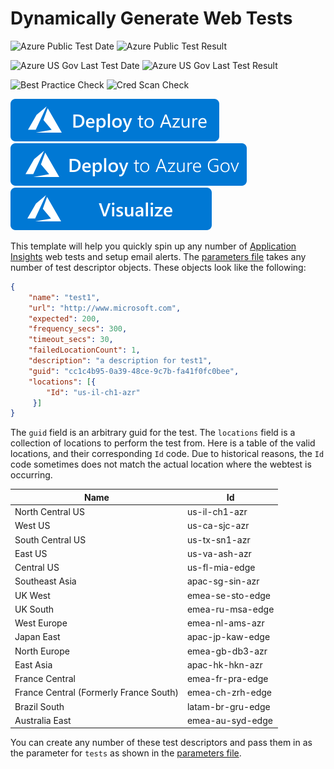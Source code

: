 # Dynamically Generate Web Tests

![Azure Public Test Date](https://azurequickstartsservice.blob.core.windows.net/badges/demos/dynamic-web-tests/PublicLastTestDate.svg)
![Azure Public Test Result](https://azurequickstartsservice.blob.core.windows.net/badges/demos/dynamic-web-tests/PublicDeployment.svg)

![Azure US Gov Last Test Date](https://azurequickstartsservice.blob.core.windows.net/badges/demos/dynamic-web-tests/FairfaxLastTestDate.svg)
![Azure US Gov Last Test Result](https://azurequickstartsservice.blob.core.windows.net/badges/demos/dynamic-web-tests/FairfaxDeployment.svg)

![Best Practice Check](https://azurequickstartsservice.blob.core.windows.net/badges/demos/dynamic-web-tests/BestPracticeResult.svg)
![Cred Scan Check](https://azurequickstartsservice.blob.core.windows.net/badges/demos/dynamic-web-tests/CredScanResult.svg)

[![Deploy to Azure](https://raw.githubusercontent.com/Azure/azure-quickstart-templates/master/1-CONTRIBUTION-GUIDE/images/deploytoazure.svg?sanitize=true)]( https://portal.azure.com/#create/Microsoft.Template/uri/https%3A%2F%2Fraw.githubusercontent.com%2FAzure%2Fazure-quickstart-templates%2Fmaster%2Fdemos%2Fdynamic-web-tests%2Fazuredeploy.json)
[![Deploy To Azure US Gov](https://raw.githubusercontent.com/Azure/azure-quickstart-templates/master/1-CONTRIBUTION-GUIDE/images/deploytoazuregov.svg?sanitize=true)](https://portal.azure.us/#create/Microsoft.Template/uri/https%3A%2F%2Fraw.githubusercontent.com%2FAzure%2Fazure-quickstart-templates%2Fmaster%2Fdemos%2Fdynamic-web-tests%2Fazuredeploy.json)
[![Visualize](https://raw.githubusercontent.com/Azure/azure-quickstart-templates/master/1-CONTRIBUTION-GUIDE/images/visualizebutton.svg?sanitize=true)](http://armviz.io/#/?load=https%3A%2F%2Fraw.githubusercontent.com%2FAzure%2Fazure-quickstart-templates%2Fmaster%2Fdemos%2Fdynamic-web-tests%2Fazuredeploy.json)

This template will help you quickly spin up any number of [Application Insights](https://azure.microsoft.com/en-us/services/application-insights/) web tests and setup email alerts. The [parameters file](./azuredeploy.parameters.json) takes any number of test descriptor objects. These objects look like the following:

```json
{
    "name": "test1",
    "url": "http://www.microsoft.com",
    "expected": 200,
    "frequency_secs": 300,
    "timeout_secs": 30,
    "failedLocationCount": 1,
    "description": "a description for test1",
    "guid": "cc1c4b95-0a39-48ce-9c7b-fa41f0fc0bee",
    "locations": [{
        "Id": "us-il-ch1-azr"
	 }]
}
```

The `guid` field is an arbitrary guid for the test. The `locations` field is a collection of locations to perform the test from. Here is a table of the valid locations, and their corresponding `Id` code. Due to historical reasons, the `Id` code sometimes does not match the actual location where the webtest is occurring.

| Name | Id          |
| ------------- | ----------- |
| North Central US      | us-il-ch1-azr |
| West US     | us-ca-sjc-azr |
| South Central US     | us-tx-sn1-azr |
| East US     | us-va-ash-azr |
| Central US     | us-fl-mia-edge |
| Southeast Asia     | apac-sg-sin-azr |
| UK West     | emea-se-sto-edge |
| UK South     | emea-ru-msa-edge |
| West Europe     | emea-nl-ams-azr |
| Japan East     | apac-jp-kaw-edge |
| North Europe     | emea-gb-db3-azr |
| East Asia    | apac-hk-hkn-azr |
| France Central     | emea-fr-pra-edge |
| France Central (Formerly France South)     | emea-ch-zrh-edge |
| Brazil South     | latam-br-gru-edge |
| Australia East     | emea-au-syd-edge |

You can create any number of these test descriptors and pass them in as the parameter for `tests` as shown in the [parameters file](./azuredeploy.parameters.json).


